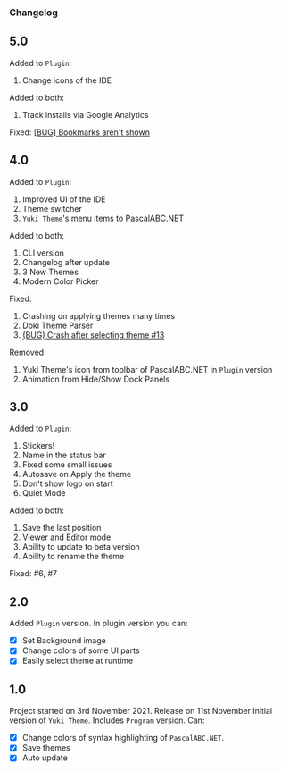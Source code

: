 ﻿### Changelog

## 5.0
Added to `Plugin`:
1. Change icons of the IDE

Added to both:
1. Track installs via Google Analytics

Fixed:
[[BUG] Bookmarks aren't shown](https://github.com/Dragon-0609/Yuki-Theme/issues/19)

## 4.0

Added to `Plugin`:
1. Improved UI of the IDE
2. Theme switcher
3. `Yuki Theme`'s menu items to PascalABC.NET

Added to both:
1. CLI version
2. Changelog after update
3. 3 New Themes
4. Modern Color Picker

Fixed:
1. Crashing on applying themes many times
2. Doki Theme Parser
3. [(BUG) Crash after selecting theme #13](https://github.com/Dragon-0609/Yuki-Theme/issues/13)
   
Removed:
1. Yuki Theme's icon from toolbar of PascalABC.NET in `Plugin` version
2. Animation from Hide/Show Dock Panels

## 3.0

Added to `Plugin`:
1. Stickers!
2. Name in the status bar
3. Fixed some small issues
4. Autosave on Apply the theme
5. Don't show logo on start
6. Quiet Mode

Added to both:
1. Save the last position
2. Viewer and Editor mode
3. Ability to update to beta version
4. Ability to rename the theme

Fixed:  #6, #7

## 2.0

Added `Plugin` version. In plugin version you can:
- [x] Set Background image
- [x] Change colors of some UI parts
- [x] Easily select theme at runtime

## 1.0

Project started on 3rd November 2021.
Release on 11st November
Initial version of `Yuki Theme`. Includes `Program` version. Can:

- [x] Change colors of syntax highlighting of `PascalABC.NET`.
- [x] Save themes
- [x] Auto update
